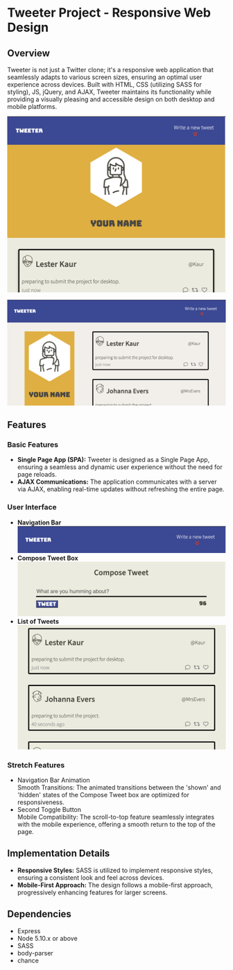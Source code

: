 # Tweeter Project - Responsive Web Design

## Overview
Tweeter is not just a Twitter clone; it's a responsive web application that seamlessly adapts to various screen sizes, ensuring an optimal user experience across devices. Built with HTML, CSS (utilizing SASS for styling), JS, jQuery, and AJAX, Tweeter maintains its functionality while providing a visually pleasing and accessible design on both desktop and mobile platforms.  


![Regular view!](./docs/regular.png "Regular view")

![Desktop view!](./docs/desktop.png "Desktop view")

## Features

### Basic Features

* **Single Page App (SPA):** Tweeter is designed as a Single Page App, ensuring a seamless and dynamic user experience without the need for page reloads.
* **AJAX Communications:** The application communicates with a server via AJAX, enabling real-time updates without refreshing the entire page.

### User Interface
* **Navigation Bar**  
![Navigation Bar!](./docs/navBar.png "Navigation Bar")
* **Compose Tweet Box**  
![Compose Tweet Box!](./docs/composeBox.png "Compose Tweet Box")
* **List of Tweets**  
![Tweet List!](./docs/list.png "Tweet List")

### Stretch Features
* Navigation Bar Animation  
Smooth Transitions: The animated transitions between the 'shown' and 'hidden' states of the Compose Tweet box are optimized for responsiveness.
* Second Toggle Button  
Mobile Compatibility: The scroll-to-top feature seamlessly integrates with the mobile experience, offering a smooth return to the top of the page.

## Implementation Details
* **Responsive Styles:** SASS is utilized to implement responsive styles, ensuring a consistent look and feel across devices.
* **Mobile-First Approach:** The design follows a mobile-first approach, progressively enhancing features for larger screens.

## Dependencies

- Express
- Node 5.10.x or above
- SASS
- body-parser
- chance